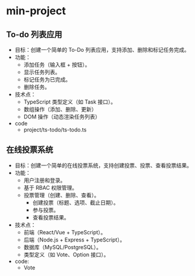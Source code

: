 # min-project

## To-do 列表应用

- 目标：创建一个简单的 To-Do 列表应用，支持添加、删除和标记任务完成。
- 功能：
  - 添加任务（输入框 + 按钮）。
  - 显示任务列表。
  - 标记任务为已完成。
  - 删除任务。
- 技术点：
  - TypeScript 类型定义（如 Task 接口）。
  - 数组操作（添加、删除、更新）
  - DOM 操作（动态渲染任务列表）
- code
  - project/ts-todo/ts-todo.ts

## 在线投票系统

- 目标：创建一个简单的在线投票系统，支持创建投票、投票、查看投票结果。
- 功能：
  - 用户注册和登录。
  - 基于 RBAC 权限管理。
  - 投票管理（创建、删除、查看）。
    - 创建投票（标题、选项、截止日期）。
    - 参与投票。
    - 查看投票结果。
- 技术点：
  - 前端（React/Vue + TypeScript）。
  - 后端（Node.js + Express + TypeScript）。
  - 数据库（MySQL/PostgreSQL）。
  - 类型定义（如 Vote、Option 接口）。
- code:
  - Vote
